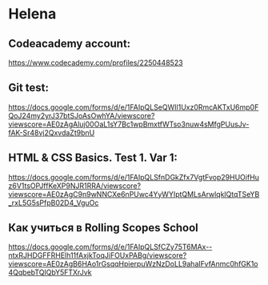# Helena

## Codeacademy account: 
https://www.codecademy.com/profiles/2250448523

## Git test:
https://docs.google.com/forms/d/e/1FAIpQLSeQWIl1Uxz0RmcAKTxU6mp0FQoJ24my2yrJ37btSJoAsOwhYA/viewscore?viewscore=AE0zAgAluj00OaL1sY7Bc1wpBmxtfWTso3nuw4sMfgPUusJv-fAK-Sr48vj2QxvdaZt9bnU

## HTML & CSS Basics. Test 1. Var 1:
https://docs.google.com/forms/d/e/1FAIpQLSfnDGkZfx7VgtFvop29HUOifHuz6V1tsOPJffKeXP9NJR1RRA/viewscore?viewscore=AE0zAgC9n9wNNCXe6nPUwc4YyWYIptQMLsArwlqklQtqTSeYB_rxL5G5sPfpB02D4_VguOc

## Как учиться в Rolling Scopes School
https://docs.google.com/forms/d/e/1FAIpQLSfCZy75T6MAx--ntxRJHDGFFRHElh11fAxjkToqJiFOUxPABg/viewscore?viewscore=AE0zAgB6HAo1rGsqqHpierpuWzNzDoLL9ahaIFvfAnmc0hfGK1o4QqbebTQIQbY5FTXrJvk
